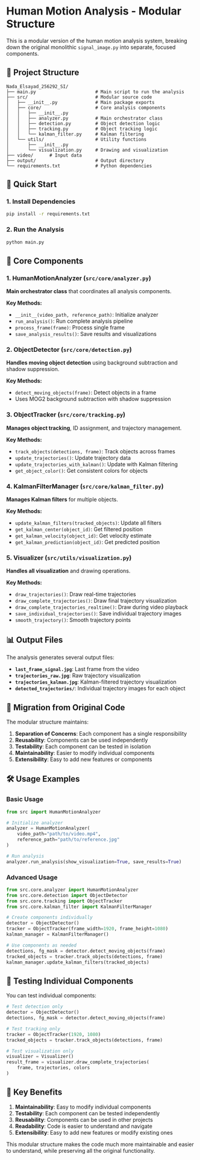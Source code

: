 # Human Motion Analysis - Modular Structure

This is a modular version of the human motion analysis system, breaking down the original monolithic `signal_image.py` into separate, focused components.

## 📁 Project Structure

```
Nada_Elsayad_256292_SI/
├── main.py                      # Main script to run the analysis
├── src/                         # Modular source code
│   ├── __init__.py              # Main package exports
│   ├── core/                    # Core analysis components
│   │   ├── __init__.py
│   │   ├── analyzer.py          # Main orchestrator class
│   │   ├── detection.py         # Object detection logic
│   │   ├── tracking.py          # Object tracking logic
│   │   └── kalman_filter.py     # Kalman filtering
│   └── utils/                   # Utility functions
│       ├── __init__.py
│       └── visualization.py     # Drawing and visualization
├── video/      # Input data
├── output/                      # Output directory
└── requirements.txt             # Python dependencies
```

## 🚀 Quick Start

### 1. Install Dependencies
```bash
pip install -r requirements.txt
```

### 2. Run the Analysis
```bash
python main.py
```

## 🔧 Core Components

### 1. HumanMotionAnalyzer (`src/core/analyzer.py`)
**Main orchestrator class** that coordinates all analysis components.

**Key Methods:**
- `__init__(video_path, reference_path)`: Initialize analyzer
- `run_analysis()`: Run complete analysis pipeline
- `process_frame(frame)`: Process single frame
- `save_analysis_results()`: Save results and visualizations

### 2. ObjectDetector (`src/core/detection.py`)
**Handles moving object detection** using background subtraction and shadow suppression.

**Key Methods:**
- `detect_moving_objects(frame)`: Detect objects in a frame
- Uses MOG2 background subtraction with shadow suppression

### 3. ObjectTracker (`src/core/tracking.py`)
**Manages object tracking**, ID assignment, and trajectory management.

**Key Methods:**
- `track_objects(detections, frame)`: Track objects across frames
- `update_trajectories()`: Update trajectory data
- `update_trajectories_with_kalman()`: Update with Kalman filtering
- `get_object_color()`: Get consistent colors for objects

### 4. KalmanFilterManager (`src/core/kalman_filter.py`)
**Manages Kalman filters** for multiple objects.

**Key Methods:**
- `update_kalman_filters(tracked_objects)`: Update all filters
- `get_kalman_center(object_id)`: Get filtered position
- `get_kalman_velocity(object_id)`: Get velocity estimate
- `get_kalman_prediction(object_id)`: Get predicted position

### 5. Visualizer (`src/utils/visualization.py`)
**Handles all visualization** and drawing operations.

**Key Methods:**
- `draw_trajectories()`: Draw real-time trajectories
- `draw_complete_trajectories()`: Draw final trajectory visualization
- `draw_complete_trajectories_realtime()`: Draw during video playback
- `save_individual_trajectories()`: Save individual trajectory images
- `smooth_trajectory()`: Smooth trajectory points

## 📊 Output Files

The analysis generates several output files:

- **`last_frame_signal.jpg`**: Last frame from the video
- **`trajectories_raw.jpg`**: Raw trajectory visualization
- **`trajectories_kalman.jpg`**: Kalman-filtered trajectory visualization
- **`detected_trajectories/`**: Individual trajectory images for each object

## 🔄 Migration from Original Code

The modular structure maintains:
1. **Separation of Concerns**: Each component has a single responsibility
2. **Reusability**: Components can be used independently
3. **Testability**: Each component can be tested in isolation
4. **Maintainability**: Easier to modify individual components
5. **Extensibility**: Easy to add new features or components

## 🛠️ Usage Examples

### Basic Usage
```python
from src import HumanMotionAnalyzer

# Initialize analyzer
analyzer = HumanMotionAnalyzer(
    video_path="path/to/video.mp4",
    reference_path="path/to/reference.jpg"
)

# Run analysis
analyzer.run_analysis(show_visualization=True, save_results=True)
```

### Advanced Usage
```python
from src.core.analyzer import HumanMotionAnalyzer
from src.core.detection import ObjectDetector
from src.core.tracking import ObjectTracker
from src.core.kalman_filter import KalmanFilterManager

# Create components individually
detector = ObjectDetector()
tracker = ObjectTracker(frame_width=1920, frame_height=1080)
kalman_manager = KalmanFilterManager()

# Use components as needed
detections, fg_mask = detector.detect_moving_objects(frame)
tracked_objects = tracker.track_objects(detections, frame)
kalman_manager.update_kalman_filters(tracked_objects)
```

## 🧪 Testing Individual Components

You can test individual components:

```python
# Test detection only
detector = ObjectDetector()
detections, fg_mask = detector.detect_moving_objects(frame)

# Test tracking only
tracker = ObjectTracker(1920, 1080)
tracked_objects = tracker.track_objects(detections, frame)

# Test visualization only
visualizer = Visualizer()
result_frame = visualizer.draw_complete_trajectories(
    frame, trajectories, colors
)
```

## 🎯 Key Benefits

1. **Maintainability**: Easy to modify individual components
2. **Testability**: Each component can be tested independently
3. **Reusability**: Components can be used in other projects
4. **Readability**: Code is easier to understand and navigate
5. **Extensibility**: Easy to add new features or modify existing ones

This modular structure makes the code much more maintainable and easier to understand, while preserving all the original functionality.